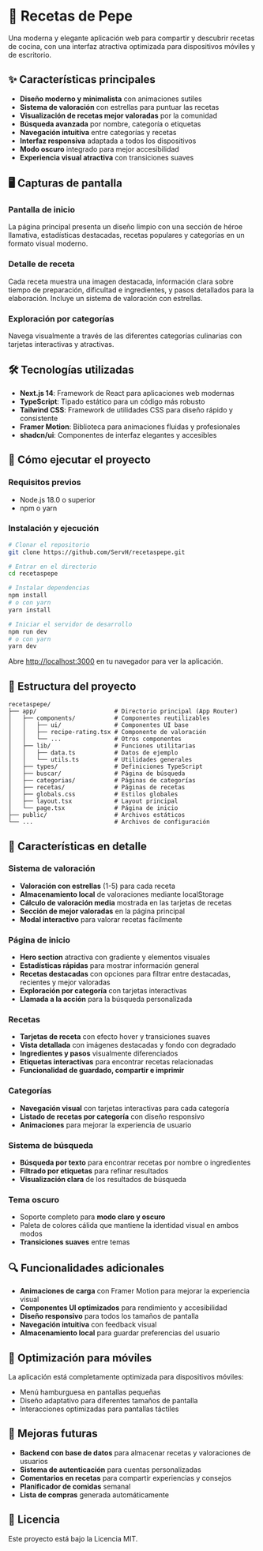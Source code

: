 # 🍲 Recetas de Pepe

Una moderna y elegante aplicación web para compartir y descubrir recetas de cocina, con una interfaz atractiva optimizada para dispositivos móviles y de escritorio.

## ✨ Características principales

- **Diseño moderno y minimalista** con animaciones sutiles
- **Sistema de valoración** con estrellas para puntuar las recetas
- **Visualización de recetas mejor valoradas** por la comunidad
- **Búsqueda avanzada** por nombre, categoría o etiquetas
- **Navegación intuitiva** entre categorías y recetas
- **Interfaz responsiva** adaptada a todos los dispositivos
- **Modo oscuro** integrado para mejor accesibilidad
- **Experiencia visual atractiva** con transiciones suaves

## 🖥️ Capturas de pantalla

### Pantalla de inicio
La página principal presenta un diseño limpio con una sección de héroe llamativa, estadísticas destacadas, recetas populares y categorías en un formato visual moderno.

### Detalle de receta
Cada receta muestra una imagen destacada, información clara sobre tiempo de preparación, dificultad e ingredientes, y pasos detallados para la elaboración. Incluye un sistema de valoración con estrellas.

### Exploración por categorías
Navega visualmente a través de las diferentes categorías culinarias con tarjetas interactivas y atractivas.

## 🛠️ Tecnologías utilizadas

- **Next.js 14**: Framework de React para aplicaciones web modernas
- **TypeScript**: Tipado estático para un código más robusto
- **Tailwind CSS**: Framework de utilidades CSS para diseño rápido y consistente
- **Framer Motion**: Biblioteca para animaciones fluidas y profesionales
- **shadcn/ui**: Componentes de interfaz elegantes y accesibles

## 🚀 Cómo ejecutar el proyecto

### Requisitos previos
- Node.js 18.0 o superior
- npm o yarn

### Instalación y ejecución

```bash
# Clonar el repositorio
git clone https://github.com/ServH/recetaspepe.git

# Entrar en el directorio
cd recetaspepe

# Instalar dependencias
npm install
# o con yarn
yarn install

# Iniciar el servidor de desarrollo
npm run dev
# o con yarn
yarn dev
```

Abre [http://localhost:3000](http://localhost:3000) en tu navegador para ver la aplicación.

## 📁 Estructura del proyecto

```
recetaspepe/
├── app/                      # Directorio principal (App Router)
│   ├── components/           # Componentes reutilizables
│   │   ├── ui/               # Componentes UI base
│   │   ├── recipe-rating.tsx # Componente de valoración
│   │   └── ...               # Otros componentes
│   ├── lib/                  # Funciones utilitarias
│   │   ├── data.ts           # Datos de ejemplo
│   │   └── utils.ts          # Utilidades generales
│   ├── types/                # Definiciones TypeScript
│   ├── buscar/               # Página de búsqueda
│   ├── categorias/           # Páginas de categorías
│   ├── recetas/              # Páginas de recetas
│   ├── globals.css           # Estilos globales
│   ├── layout.tsx            # Layout principal
│   └── page.tsx              # Página de inicio
├── public/                   # Archivos estáticos
└── ...                       # Archivos de configuración
```

## 🌟 Características en detalle

### Sistema de valoración
- **Valoración con estrellas** (1-5) para cada receta
- **Almacenamiento local** de valoraciones mediante localStorage
- **Cálculo de valoración media** mostrada en las tarjetas de recetas
- **Sección de mejor valoradas** en la página principal
- **Modal interactivo** para valorar recetas fácilmente

### Página de inicio
- **Hero section** atractiva con gradiente y elementos visuales
- **Estadísticas rápidas** para mostrar información general
- **Recetas destacadas** con opciones para filtrar entre destacadas, recientes y mejor valoradas
- **Exploración por categoría** con tarjetas interactivas
- **Llamada a la acción** para la búsqueda personalizada

### Recetas
- **Tarjetas de receta** con efecto hover y transiciones suaves
- **Vista detallada** con imágenes destacadas y fondo con degradado
- **Ingredientes y pasos** visualmente diferenciados
- **Etiquetas interactivas** para encontrar recetas relacionadas
- **Funcionalidad de guardado, compartir e imprimir**

### Categorías
- **Navegación visual** con tarjetas interactivas para cada categoría
- **Listado de recetas por categoría** con diseño responsivo
- **Animaciones** para mejorar la experiencia de usuario

### Sistema de búsqueda
- **Búsqueda por texto** para encontrar recetas por nombre o ingredientes
- **Filtrado por etiquetas** para refinar resultados
- **Visualización clara** de los resultados de búsqueda

### Tema oscuro
- Soporte completo para **modo claro y oscuro**
- Paleta de colores cálida que mantiene la identidad visual en ambos modos
- **Transiciones suaves** entre temas

## 🔍 Funcionalidades adicionales

- **Animaciones de carga** con Framer Motion para mejorar la experiencia visual
- **Componentes UI optimizados** para rendimiento y accesibilidad
- **Diseño responsivo** para todos los tamaños de pantalla
- **Navegación intuitiva** con feedback visual
- **Almacenamiento local** para guardar preferencias del usuario

## 📱 Optimización para móviles

La aplicación está completamente optimizada para dispositivos móviles:
- Menú hamburguesa en pantallas pequeñas
- Diseño adaptativo para diferentes tamaños de pantalla
- Interacciones optimizadas para pantallas táctiles

## 🔮 Mejoras futuras

- **Backend con base de datos** para almacenar recetas y valoraciones de usuarios
- **Sistema de autenticación** para cuentas personalizadas
- **Comentarios en recetas** para compartir experiencias y consejos
- **Planificador de comidas** semanal
- **Lista de compras** generada automáticamente

## 📄 Licencia

Este proyecto está bajo la Licencia MIT.
